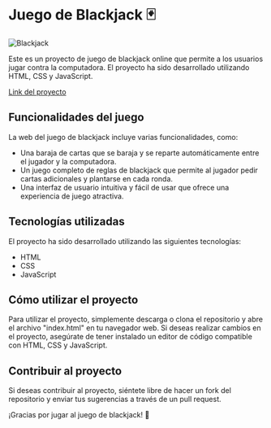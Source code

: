 # Juego de Blackjack 🃏

![Blackjack](https://res.cloudinary.com/dmz6gyyoo/image/upload/v1673553281/sy9roagibtrj8fyezia8.png)

Este es un proyecto de juego de blackjack online que permite a los usuarios jugar contra la computadora. El proyecto ha sido desarrollado utilizando HTML, CSS y JavaScript.

[Link del proyecto](https://blackjack-agustinf23.netlify.app/)

## Funcionalidades del juego
La web del juego de blackjack incluye varias funcionalidades, como:

- Una baraja de cartas que se baraja y se reparte automáticamente entre el jugador y la computadora.
- Un juego completo de reglas de blackjack que permite al jugador pedir cartas adicionales y plantarse en cada ronda.
- Una interfaz de usuario intuitiva y fácil de usar que ofrece una experiencia de juego atractiva.

## Tecnologías utilizadas
El proyecto ha sido desarrollado utilizando las siguientes tecnologías:

- HTML
- CSS
- JavaScript

## Cómo utilizar el proyecto
Para utilizar el proyecto, simplemente descarga o clona el repositorio y abre el archivo "index.html" en tu navegador web. Si deseas realizar cambios en el proyecto, asegúrate de tener instalado un editor de código compatible con HTML, CSS y JavaScript.

## Contribuir al proyecto
Si deseas contribuir al proyecto, siéntete libre de hacer un fork del repositorio y enviar tus sugerencias a través de un pull request.

¡Gracias por jugar al juego de blackjack! 🎲
